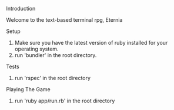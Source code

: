 
Introduction

 Welcome to the text-based terminal rpg, Eternia

Setup

 1. Make sure you have the latest version of ruby installed for your operating system.
 2. run 'bundler' in the root directory.

Tests

 1. run 'rspec' in the root directory

Playing The Game
 
1. run 'ruby app/run.rb' in the root directory
